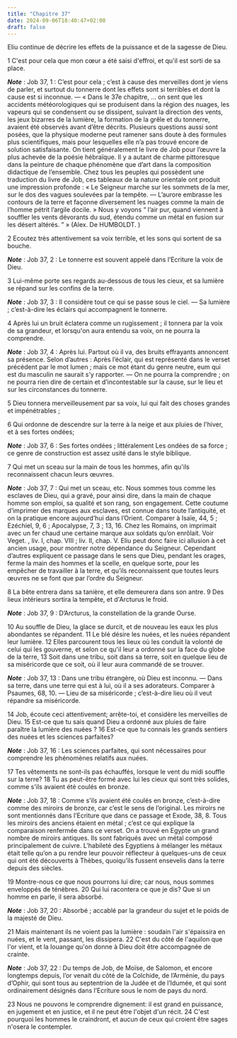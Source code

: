 ```yaml
---
title: "Chapitre 37"
date: 2024-09-06T18:40:47+02:00
draft: false
---
```



Eliu continue de décrire les effets de la puissance et de la sagesse de Dieu.


1 C'est pour cela que mon cœur a été saisi d'effroi, et qu'il est sorti de sa place.

***Note*** :  Job 37, 1 : C’est pour cela ; c’est à cause des merveilles dont je viens de parler, et surtout du tonnerre dont les effets sont si terribles et dont la cause est si inconnue. ― « Dans le 37e chapitre, … on sent que les accidents météorologiques qui se produisent dans la région des nuages, les vapeurs qui se condensent ou se dissipent, suivant la direction des vents, les jeux bizarres de la lumière, la formation de la grêle et du tonnerre, avaient été observés avant d’être décrits. Plusieurs questions aussi sont posées, que la physique moderne peut ramener sans doute à des formules plus scientifiques, mais pour lesquelles elle n’a pas trouvé encore de solution satisfaisante. On tient généralement le livre de Job pour l’œuvre la plus achevée de la poésie hébraïque. Il y a autant de charme pittoresque dans la peinture de chaque phénomène que d’art dans la composition didactique de l’ensemble. Chez tous les peuples qui possèdent une traduction du livre de Job, ces tableaux de la nature orientale ont produit
une impression profonde : « Le Seigneur marche sur les sommets de la mer, sur le dos des vagues soulevées par la tempête. ― L’aurore embrasse les contours de la terre et façonne diversement les nuages comme la main de l’homme pétrit l’argile docile. » Nous y voyons “ l’air pur, quand viennent à souffler les vents dévorants du sud, étendu comme un métal en fusion sur les désert altérés. ” » (Alex. De HUMBOLDT. )

2 Ecoutez très attentivement sa voix terrible, et les sons qui sortent de sa bouche.

***Note*** :  Job 37, 2 : Le tonnerre est souvent appelé dans l’Ecriture la voix de Dieu.

3 Lui-même porte ses regards au-dessous de tous les cieux, et sa lumière se répand sur les confins de la terre.

***Note*** :  Job 37, 3 : Il considère tout ce qui se passe sous le ciel. ― Sa lumière ; c’est-à-dire les éclairs qui accompagnent le tonnerre.

4 Après lui un bruit éclatera comme un rugissement ; il tonnera par la voix de sa grandeur, et lorsqu'on aura entendu sa voix, on ne pourra la comprendre.

***Note*** :  Job 37, 4 : Après lui. Partout où il va, des bruits effrayants annoncent sa présence. Selon d’autres : Après l’éclair, qui est représenté dans le verset précédent par le mot lumen ; mais ce mot étant du genre neutre, eum qui est du masculin ne saurait s’y rapporter. ― On ne pourra la comprendre ; on ne pourra rien dire de certain et d’incontestable sur la cause, sur le lieu et sur les circonstances du tonnerre.

5 Dieu tonnera merveilleusement par sa voix, lui qui fait des choses grandes et impénétrables ;


6 Qui ordonne de descendre sur la terre à la neige et aux pluies de l'hiver, et à ses fortes ondées;

***Note*** :  Job 37, 6 : Ses fortes ondées ; littéralement Les ondées de sa force ; ce genre de construction est assez usité dans le style biblique.

7 Qui met un sceau sur la main de tous les hommes, afin qu'ils reconnaissent chacun leurs œuvres.

***Note*** :  Job 37, 7 : Qui met un sceau, etc. Nous sommes tous comme les esclaves de Dieu, qui a gravé, pour ainsi dire, dans la main de chaque homme son emploi, sa qualité et son rang, son engagement. Cette coutume d’imprimer des marques aux esclaves, est connue dans toute l’antiquité, et on la pratique encore aujourd’hui dans l’Orient. Comparer à Isaïe, 44, 5 ; Ezéchiel, 9, 6 ; Apocalypse, 7, 3 ; 13, 16. Chez les Romains, on imprimait avec un fer chaud une certaine marque aux soldats qu’on enrôlait. Voir Veget. , liv. I, chap. VIII ; liv. II, chap. V. Eliu peut donc faire ici allusion à cet ancien usage, pour montrer notre dépendance du Seigneur. Cependant d’autres expliquent ce passage dans le sens que Dieu, pendant les orages, ferme la main des hommes et la scelle, en quelque sorte, pour les empêcher de travailler à la terre, et qu’ils reconnaissent que toutes leurs œuvres ne se font que par l’ordre du Seigneur.

8 La bête entrera dans sa tanière, et elle demeurera dans son antre. 9 Des lieux intérieurs sortira la tempête, et d'Arcturus le froid.

***Note*** :  Job 37, 9 : D’Arcturus, la constellation de la grande Ourse.

10 Au souffle de Dieu, la glace se durcit, et de nouveau les eaux les plus abondantes se répandent. 11 Le blé désire les nuées, et les nuées répandent leur lumière. 12 Elles parcourent tous les lieux où les conduit la volonté de celui qui les gouverne, et selon ce qu'il leur a ordonné sur la face du globe de la terre, 13 Soit dans une tribu, soit dans sa terre, soit en quelque lieu de sa miséricorde que ce soit, où il leur aura commandé de se trouver.

***Note*** :  Job 37, 13 : Dans une tribu étrangère, où Dieu est inconnu. ― Dans sa terre, dans une terre qui est à lui, où il a ses adorateurs. Comparer à Psaumes, 68, 10. ― Lieu de sa miséricorde ; c’est-à-dire lieu où il veut répandre sa miséricorde.


14 Job, écoute ceci attentivement; arrête-toi, et considère les merveilles de Dieu. 15 Est-ce que tu sais quand Dieu a ordonné aux pluies de faire paraître la lumière des nuées ? 16 Est-ce que tu connais les grands sentiers des nuées et les sciences parfaites?

***Note*** :  Job 37, 16 : Les sciences parfaites, qui sont nécessaires pour comprendre les phénomènes relatifs aux nuées.

17 Tes vêtements ne sont-ils pas échauffés, lorsque le vent du midi souffle sur la terre? 18 Tu as peut-être formé avec lui les cieux qui sont très solides, comme s'ils avaient été coulés en bronze.

***Note*** :  Job 37, 18 : Comme s’ils avaient été coulés en bronze, c’est-à-dire comme des miroirs de bronze, car c’est le sens de l’original. Les miroirs ne sont mentionnés dans l’Ecriture que dans ce passage et Exode, 38, 8. Tous les miroirs des anciens étaient en métal ; c’est ce qui explique la comparaison renfermée dans ce verset. On a trouvé en Egypte un grand nombre de miroirs antiques. Ils sont fabriqués avec un métal composé principalement de cuivre. L’habileté des Egyptiens à mélanger les métaux était telle qu’on a pu rendre leur pouvoir réflecteur à quelques-uns de ceux qui ont été découverts à Thèbes, quoiqu’ils fussent ensevelis dans la terre depuis des siècles.

19 Montre-nous ce que nous pourrons lui dire; car nous, nous sommes enveloppés de ténèbres. 20 Qui lui racontera ce que je dis? Que si un homme en parle, il sera absorbé.

***Note*** :  Job 37, 20 : Absorbé ; accablé par la grandeur du sujet et le poids de la majesté de Dieu.

21 Mais maintenant ils ne voient pas la lumière : soudain l'air s'épaissira en nuées, et le vent, passant, les dissipera. 22 C'est du côté de l'aquilon que l'or vient, et la louange qu'on donne à Dieu doit être accompagnée de crainte.

***Note*** :  Job 37, 22 : Du temps de Job, de Moïse, de Salomon, et encore longtemps depuis, l’or venait du côté de la Colchide, de l’Arménie, du pays d’Ophir, qui sont tous au septentrion de la Judée et de l’Idumée, et qui sont ordinairement désignés dans l’Ecriture sous le nom de pays du nord.

23 Nous ne pouvons le comprendre dignement: il est grand en puissance, en jugement et en justice, et il ne peut être l'objet d'un récit. 24 C'est pourquoi les hommes le craindront, et aucun de ceux qui croient être sages n'osera le contempler.

